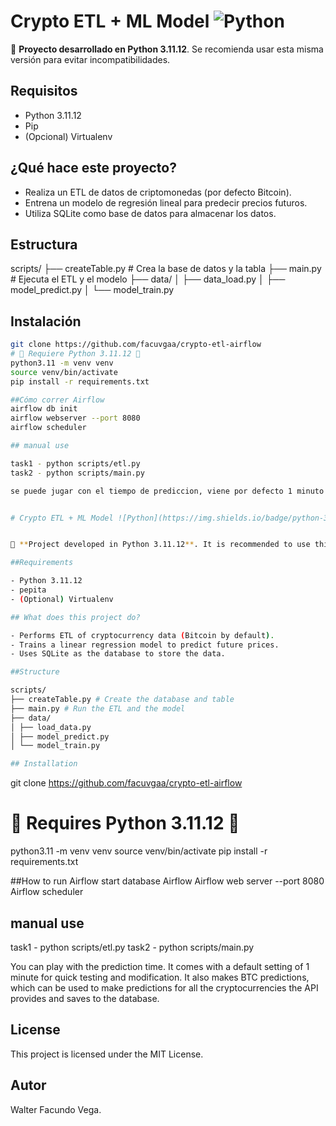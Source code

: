 # Crypto ETL + ML Model ![Python](https://img.shields.io/badge/python-3.11-blue)


🚀 **Proyecto desarrollado en Python 3.11.12**. Se recomienda usar esta misma versión para evitar incompatibilidades.

## Requisitos

- Python 3.11.12
- Pip
- (Opcional) Virtualenv

## ¿Qué hace este proyecto?

- Realiza un ETL de datos de criptomonedas (por defecto Bitcoin).
- Entrena un modelo de regresión lineal para predecir precios futuros.
- Utiliza SQLite como base de datos para almacenar los datos.

## Estructura

scripts/
├── createTable.py # Crea la base de datos y la tabla
├── main.py # Ejecuta el ETL y el modelo
├── data/
│ ├── data_load.py
│ ├── model_predict.py
│ └── model_train.py


## Instalación

```bash
git clone https://github.com/facuvgaa/crypto-etl-airflow
# 🚨 Requiere Python 3.11.12 🚨
python3.11 -m venv venv
source venv/bin/activate
pip install -r requirements.txt

##Cómo correr Airflow
airflow db init 
airflow webserver --port 8080
airflow scheduler

## manual use 

task1 - python scripts/etl.py
task2 - python scripts/main.py

se puede jugar con el tiempo de prediccion, viene por defecto 1 minuto para probar rapidez, modificar a gusto, ademas de hace predicciones de BTC cuando puede hacer predicciones de todas las criptomonedas que la api te da y guarda en la db. 


# Crypto ETL + ML Model ![Python](https://img.shields.io/badge/python-3.11-blue)


🚀 **Project developed in Python 3.11.12**. It is recommended to use this version to avoid incompatibilities.

##Requirements

- Python 3.11.12
- pepita
- (Optional) Virtualenv

## What does this project do?

- Performs ETL of cryptocurrency data (Bitcoin by default).
- Trains a linear regression model to predict future prices.
- Uses SQLite as the database to store the data.

##Structure

scripts/
├── createTable.py # Create the database and table
├── main.py # Run the ETL and the model
├── data/
│ ├── load_data.py
│ ├── model_predict.py
│ └── model_train.py

## Installation

```
git clone https://github.com/facuvgaa/crypto-etl-airflow
# 🚨 Requires Python 3.11.12 🚨
python3.11 -m venv venv
source venv/bin/activate
pip install -r requirements.txt

##How to run Airflow
start database Airflow
Airflow web server --port 8080
Airflow scheduler

## manual use

task1 - python scripts/etl.py
task2 - python scripts/main.py

You can play with the prediction time. It comes with a default setting of 1 minute for quick testing and modification. It also makes BTC predictions, which can be used to make predictions for all the cryptocurrencies the API provides and saves to the database.

## License

This project is licensed under the MIT License.

## Autor

Walter Facundo Vega.
